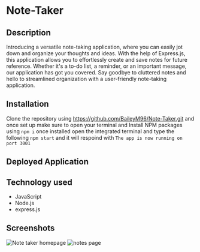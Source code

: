 # Note-Taker

## Description

Introducing a versatile note-taking application, where you can easily jot down and organize your thoughts and ideas. With the help of Express.js, this application allows you to effortlessly create and save notes for future reference. Whether it's a to-do list, a reminder, or an important message, our application has got you covered. Say goodbye to cluttered notes and hello to streamlined organization with a user-friendly note-taking application.

## Installation
Clone the repository using https://github.com/BaileyM96/Note-Taker.git and once set up make sure to open your terminal and Install NPM packages using `npm i` once installed open the integrated terminal and type the following `npm start` and it will respoind with `The app is now running on port 3001` 

## Deployed Application

## Technology used

- JavaScript
- Node.js
- express.js

## Screenshots

![Note taker homepage](https://user-images.githubusercontent.com/108101478/214191773-45949ede-2b54-4d48-9c95-24ac25914816.jpg)
![notes page](https://user-images.githubusercontent.com/108101478/214191779-fd01eb67-88a0-45d4-86f3-4048d259d361.jpg)
